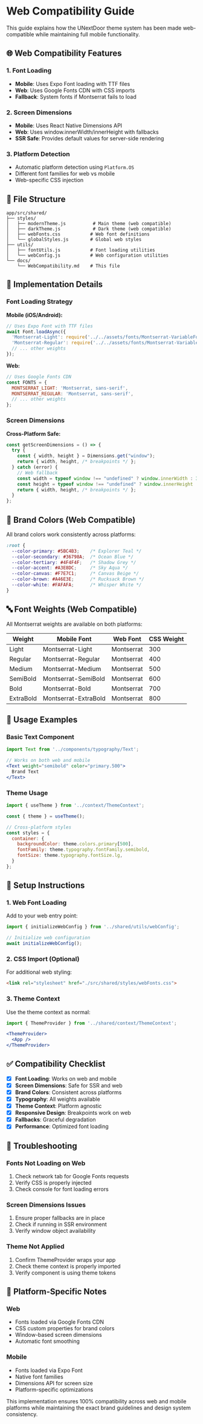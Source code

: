 # Web Compatibility Guide

This guide explains how the UNextDoor theme system has been made web-compatible while maintaining full mobile functionality.

## 🌐 Web Compatibility Features

### 1. **Font Loading**
- **Mobile**: Uses Expo Font loading with TTF files
- **Web**: Uses Google Fonts CDN with CSS imports
- **Fallback**: System fonts if Montserrat fails to load

### 2. **Screen Dimensions**
- **Mobile**: Uses React Native Dimensions API
- **Web**: Uses window.innerWidth/innerHeight with fallbacks
- **SSR Safe**: Provides default values for server-side rendering

### 3. **Platform Detection**
- Automatic platform detection using `Platform.OS`
- Different font families for web vs mobile
- Web-specific CSS injection

## 📁 File Structure

```
app/src/shared/
├── styles/
│   ├── modernTheme.js          # Main theme (web compatible)
│   ├── darkTheme.js            # Dark theme (web compatible)
│   ├── webFonts.css           # Web font definitions
│   └── globalStyles.js        # Global web styles
├── utils/
│   ├── fontUtils.js           # Font loading utilities
│   └── webConfig.js           # Web configuration utilities
└── docs/
    └── WebCompatibility.md    # This file
```

## 🔧 Implementation Details

### Font Loading Strategy

**Mobile (iOS/Android):**
```javascript
// Uses Expo Font with TTF files
await Font.loadAsync({
  'Montserrat-Light': require('../../assets/fonts/Montserrat-VariableFont_wght.ttf'),
  'Montserrat-Regular': require('../../assets/fonts/Montserrat-VariableFont_wght.ttf'),
  // ... other weights
});
```

**Web:**
```javascript
// Uses Google Fonts CDN
const FONTS = {
  MONTSERRAT_LIGHT: 'Montserrat, sans-serif',
  MONTSERRAT_REGULAR: 'Montserrat, sans-serif',
  // ... other weights
};
```

### Screen Dimensions

**Cross-Platform Safe:**
```javascript
const getScreenDimensions = () => {
  try {
    const { width, height } = Dimensions.get("window");
    return { width, height, /* breakpoints */ };
  } catch (error) {
    // Web fallback
    const width = typeof window !== "undefined" ? window.innerWidth : 375;
    const height = typeof window !== "undefined" ? window.innerHeight : 667;
    return { width, height, /* breakpoints */ };
  }
};
```

## 🎨 Brand Colors (Web Compatible)

All brand colors work consistently across platforms:

```css
:root {
  --color-primary: #5BC4B3;    /* Explorer Teal */
  --color-secondary: #36798A;  /* Ocean Blue */
  --color-tertiary: #4F4F4F;   /* Shadow Grey */
  --color-accent: #A3E8DC;     /* Sky Aqua */
  --color-canvas: #F7E7C1;     /* Canvas Beige */
  --color-brown: #A46E3E;      /* Rucksack Brown */
  --color-white: #FAFAFA;      /* Whisper White */
}
```

## 🔤 Font Weights (Web Compatible)

All Montserrat weights are available on both platforms:

| Weight | Mobile Font | Web Font | CSS Weight |
|--------|-------------|----------|------------|
| Light | Montserrat-Light | Montserrat | 300 |
| Regular | Montserrat-Regular | Montserrat | 400 |
| Medium | Montserrat-Medium | Montserrat | 500 |
| SemiBold | Montserrat-SemiBold | Montserrat | 600 |
| Bold | Montserrat-Bold | Montserrat | 700 |
| ExtraBold | Montserrat-ExtraBold | Montserrat | 800 |

## 🚀 Usage Examples

### Basic Text Component
```jsx
import Text from '../components/typography/Text';

// Works on both web and mobile
<Text weight="semibold" color="primary.500">
  Brand Text
</Text>
```

### Theme Usage
```jsx
import { useTheme } from '../context/ThemeContext';

const { theme } = useTheme();

// Cross-platform styles
const styles = {
  container: {
    backgroundColor: theme.colors.primary[500],
    fontFamily: theme.typography.fontFamily.semibold,
    fontSize: theme.typography.fontSize.lg,
  }
};
```

## 🔧 Setup Instructions

### 1. Web Font Loading
Add to your web entry point:
```javascript
import { initializeWebConfig } from '../shared/utils/webConfig';

// Initialize web configuration
await initializeWebConfig();
```

### 2. CSS Import (Optional)
For additional web styling:
```html
<link rel="stylesheet" href="./src/shared/styles/webFonts.css">
```

### 3. Theme Context
Use the theme context as normal:
```jsx
import { ThemeProvider } from '../shared/context/ThemeContext';

<ThemeProvider>
  <App />
</ThemeProvider>
```

## ✅ Compatibility Checklist

- [x] **Font Loading**: Works on web and mobile
- [x] **Screen Dimensions**: Safe for SSR and web
- [x] **Brand Colors**: Consistent across platforms
- [x] **Typography**: All weights available
- [x] **Theme Context**: Platform agnostic
- [x] **Responsive Design**: Breakpoints work on web
- [x] **Fallbacks**: Graceful degradation
- [x] **Performance**: Optimized font loading

## 🐛 Troubleshooting

### Fonts Not Loading on Web
1. Check network tab for Google Fonts requests
2. Verify CSS is properly injected
3. Check console for font loading errors

### Screen Dimensions Issues
1. Ensure proper fallbacks are in place
2. Check if running in SSR environment
3. Verify window object availability

### Theme Not Applied
1. Confirm ThemeProvider wraps your app
2. Check theme context is properly imported
3. Verify component is using theme tokens

## 📱 Platform-Specific Notes

### Web
- Fonts loaded via Google Fonts CDN
- CSS custom properties for brand colors
- Window-based screen dimensions
- Automatic font smoothing

### Mobile
- Fonts loaded via Expo Font
- Native font families
- Dimensions API for screen size
- Platform-specific optimizations

This implementation ensures 100% compatibility across web and mobile platforms while maintaining the exact brand guidelines and design system consistency.
